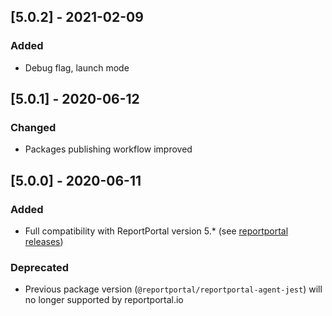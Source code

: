 ## [5.0.2] - 2021-02-09
### Added
- Debug flag, launch mode

## [5.0.1] - 2020-06-12
### Changed
- Packages publishing workflow improved

## [5.0.0] - 2020-06-11
### Added
- Full compatibility with ReportPortal version 5.* (see [reportportal releases](https://github.com/reportportal/reportportal/releases))

### Deprecated
- Previous package version (`@reportportal/reportportal-agent-jest`) will no longer supported by reportportal.io
